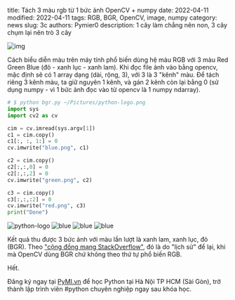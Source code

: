 title: Tách 3 màu rgb từ 1 bức ảnh OpenCV + numpy
date: 2022-04-11
modified: 2022-04-11
tags: RGB, BGR, OpenCV, image, numpy
category: news
slug: 3c
authors: Pymier0
description: 1 cây làm chẳng nên non, 3 cây chụm lại nên trò 3 cây

![img](https://images.unsplash.com/photo-1523717659-a250d867d6f1?crop=entropy&cs=tinysrgb&fit=max&fm=jpg&ixid=MnwyMzI1MzN8MHwxfHJhbmRvbXx8fHx8fHx8fDE2NDk2OTI3NDQ&ixlib=rb-1.2.1&q=80&w=600)

Cách biểu diễn màu trên máy tính phổ biến dùng hệ màu RGB với 3 màu Red Green Blue (đỏ - xanh lục - xanh lam). Khi đọc file ảnh vào bằng opencv, mặc định sẽ có 1 array dạng (dài, rộng, 3), với 3 là 3 "kênh" màu. Để tách riêng 3 kênh màu, ta giữ nguyên 1 kênh, và gán 2 kênh còn lại bằng 0 (sử dụng numpy - vì 1 bức ảnh đọc vào từ opencv là 1 numpy ndarray).

```py
# $ python bgr.py ~/Pictures/python-logo.png
import sys
import cv2 as cv

cim = cv.imread(sys.argv[1])
c1 = cim.copy()
c1[:, :, 1:] = 0
cv.imwrite("blue.png", c1)

c2 = cim.copy()
c2[:,:,0] = 0
c2[:,:,2] = 0
cv.imwrite("green.png", c2)

c3 = cim.copy()
c3[:,:,:2] = 0
cv.imwrite("red.png", c3)
print("Done")
```
![python-logo](https://www.python.org/static/img/python-logo.png)
![blue]({static}/images/blue.png)
![blue]({static}/images/green.png)
![blue]({static}/images/red.png)

Kết quả thu được 3 bức ảnh với màu lần lượt là xanh lam, xanh lục, đỏ (BGR). Theo ["cộng đồng mạng StackOverflow"](https://stackoverflow.com/questions/14556545/why-opencv-using-bgr-colour-space-instead-of-rgb), đó là do "lịch sử" để lại, khi mà OpenCV dùng BGR chứ không theo thứ tự phổ biến RGB.

Hết.

Đăng ký ngay tại [PyMI.vn](https://pymi.vn) để học Python tại Hà Nội TP HCM (Sài Gòn),
trở thành lập trình viên #python chuyên nghiệp ngay sau khóa học.
